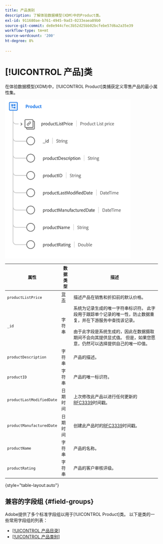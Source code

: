 ```yaml
---
title: 产品类别
description: 了解体验数据模型(XDM)中的Product类。
exl-id: 911680ae-b761-4945-9ad3-0233eaea89b0
source-git-commit: de8e944cfec3b52d25bb02bcfebe57d6a2a35e39
workflow-type: tm+mt
source-wordcount: '200'
ht-degree: 8%

---
```


# [!UICONTROL 产品]类

在体验数据模型(XDM)中，[!UICONTROL Product]类捕获定义零售产品的最小属性集。

![](../images/classes/product.png)

| 属性 | 数据类型 | 描述 |
| --- | --- | --- |
| `productListPrice` | [货币](../data-types/currency.md) | 描述产品在销售和折扣前的默认价格。 |
| `_id` | 字符串 | 系统为记录生成的唯一字符串标识符。 此字段用于跟踪单个记录的唯一性，防止数据重复，并在下游服务中查找该记录。<br><br>由于此字段是系统生成的，因此在数据摄取期间不会向其提供显式值。 但是，如果您愿意，仍然可以选择提供自己的唯一ID值。 |
| `productDescription` | 字符串 | 产品的描述。 |
| `productID` | 字符串 | 产品的唯一标识符。 |
| `productLastModifiedDate` | 日期时间 | 上次修改此产品以进行任何更新的[RFC3339](https://datatracker.ietf.org/doc/html/rfc3339)时间戳。 |
| `productManufacturedDate` | 日期时间 | 创建此产品时的[RFC3339](https://datatracker.ietf.org/doc/html/rfc3339)时间戳。 |
| `productName` | 字符串 | 产品的名称。 |
| `productRating` | 字符串 | 产品的客户审核评级。 |

{style="table-layout:auto"}

## 兼容的字段组 {#field-groups}

Adobe提供了多个标准字段组以用于[!UICONTROL Product]类。 以下是类的一些常用字段组的列表：

* [[!UICONTROL 产品目录]](../field-groups/product/product-catalog.md)
* [[!UICONTROL 产品类别]](../field-groups/product/product-category.md)
